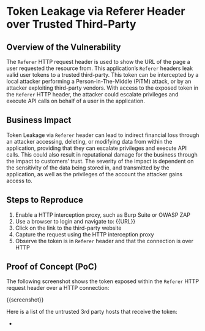 # Token Leakage via Referer Header over Trusted Third-Party

## Overview of the Vulnerability

The `Referer` HTTP request header is used to show the URL of the page a user requested the resource from. This application’s `Referer` headers leak valid user tokens to a trusted third-party. This token can be intercepted by a local attacker performing a Person-in-The-Middle (PiTM) attack, or by an attacker exploiting third-party vendors. With access to the exposed token in the `Referer` HTTP header, the attacker could escalate privileges and execute API calls on behalf of a user in the application.

## Business Impact

Token Leakage via `Referer` header can lead to indirect financial loss through an attacker accessing, deleting, or modifying data from within the application, providing that they can escalate privileges and execute API calls. This could also result in reputational damage for the business through the impact to customers’ trust. The severity of the impact is dependent on the sensitivity of the data being stored in, and transmitted by the application, as well as the privileges of the account the attacker gains access to.

## Steps to Reproduce

1. Enable a HTTP interception proxy, such as Burp Suite or OWASP ZAP
1. Use a browser to login and navigate to: {{URL}}
1. Click on the link to the third-party website
1. Capture the request using the HTTP interception proxy
1. Observe the token is in `Referer` header and that the connection is over HTTP

## Proof of Concept (PoC)

The following screenshot shows the token exposed within the `Referer` HTTP request header over a HTTP connection:

{{screenshot}}

Here is a list of the untrusted 3rd party hosts that receive the token:

- 
